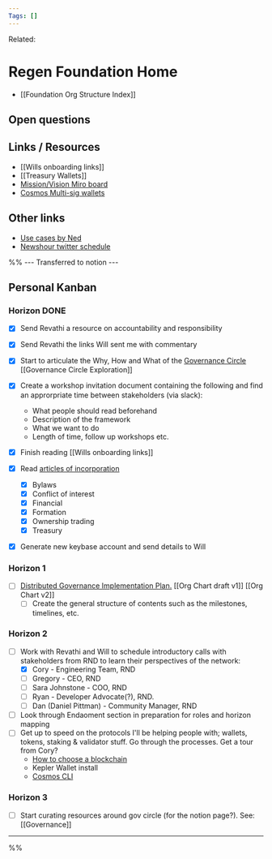 ```yaml
---
Tags: []
---
```

Related: 
# Regen Foundation Home
- [[Foundation Org Structure Index]]


## Open questions

## Links / Resources
- [[Wills onboarding links]]
- [[Treasury Wallets]]
- [Mission/Vision Miro board](https://app.mural.co/t/regenfoundation4191/m/regenfoundation4191/1625248134521/84175146daba07e446939b657931fa65efface8d?sender=u70ef79b0a9c38c2d8ebd9946)
- [Cosmos Multi-sig wallets](https://docs.cosmos.network/v0.42/run-node/txs.html)


## Other links
- [Use cases by Ned](https://docs.google.com/document/d/11-VY5uFvaCGjVvvI_UcPIoo-hGxmWnji-ttYszcvnnA/edit)
- [Newshour twitter schedule](https://www.notion.so/regenfoundation/686b39b43d304bc8a79146f3a621c515?v=f1b455812df5431b82e893e774bc2c7d)







%% --- Transferred to notion ---
## Personal Kanban
### Horizon DONE
- [x] Send Revathi a resource on accountability and responsibility
- [x] Send Revathi the links Will sent me with commentary
- [x] Start to articulate the Why, How and What of the [Governance Circle](https://www.notion.so/Governance-Circle-579f67578f1d413ca7b667b824b3bf3b) [[Governance Circle Exploration]]
- [x] Create a workshop invitation document containing the following and find an approrpriate time between stakeholders (via slack):
	- What people should read beforehand
	- Description of the framework
	- What we want to do
	- Length of time, follow up workshops etc.
- [x] Finish reading [[Wills onboarding links]]
- [x] Read [articles of incorporation](https://github.com/regen-foundation/policies)
	- [x] Bylaws
	- [x] Conflict of interest
	- [x] Financial
	- [x] Formation
	- [x] Ownership trading
	- [x] Treasury
- [x] Generate new keybase account and send details to Will


### Horizon 1
- [ ] [Distributed Governance Implementation Plan.](https://www.notion.so/Distributed-Governance-Implementation-Plan-468f58bc74944aee9521be970ed0ed35) [[Org Chart draft v1]] [[Org Chart v2]]
	- [ ] Create the general structure of contents such as the milestones, timelines, etc. 

### Horizon 2
- [ ] Work with Revathi and Will to schedule introductory calls with stakeholders from RND to learn their perspectives of the network:
	- [x]   Cory - Engineering Team, RND
	- [ ]   Gregory - CEO, RND
	- [ ]   Sara Johnstone - COO, RND
	- [ ]   Ryan - Developer Advocate(?), RND.
	- [ ]   Dan (Daniel Pittman) - Community Manager, RND
- [ ] Look through Endaoment section in preparation for roles and horizon mapping
- [ ] Get up to speed on the protocols I'll be helping people with; wallets, tokens, staking & validator stuff. Go through the processes. Get a tour from Cory?
	- [How to choose a blockchain](https://medium.com/regen-network/how-to-choose-a-blockchain-55a343fd7ec4)
	- Kepler Wallet install
	- [Cosmos CLI](https://docs.cosmos.network/v0.44/modules/authz/05_client.html)

### Horizon 3
- [ ] Start curating resources around gov circle (for the notion page?). See: [[Governance]]

---

%%